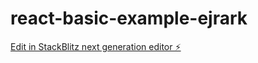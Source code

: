 # react-basic-example-ejrark

[Edit in StackBlitz next generation editor ⚡️](https://stackblitz.com/~/github.com/rajeshpabbu/react-basic-example-ejrark)
